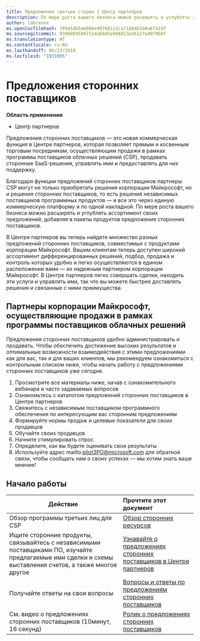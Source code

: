 ```yaml
---
title: Предложения третьих сторон | Центр партнеров
description: По мере роста вашего бизнеса можно расширять и углублять ассортимент своих предложений, добавляя в пакеты продуктов предложения третьих лиц.
author: labrenne
ms.openlocfilehash: 70945db54e006e99760112ca71884b5b0a6f4197
ms.sourcegitcommit: 93968695897114a68d5e948d13a36127a4079b6f
ms.translationtype: HT
ms.contentlocale: ru-RU
ms.lasthandoff: 06/23/2018
ms.locfileid: "1931095"
---
```

# <a name="third-party-offers"></a>Предложения сторонних поставщиков 

**Область применения**

- Центр партнеров

Предложения сторонних поставщиков — это новая коммерческая функция в Центре партнеров, которая позволяет прямым и косвенным торговым посредникам, осуществляющим продажи в рамках программы поставщиков облачных решений (CSP), продавать сторонние SaaS-решения, управлять ими и предоставлять для них поддержку.  

Благодаря функции предложений сторонних поставщиков партнеры CSP могут не только приобретать решения корпорации Майкрософт, но и решения сторонних поставщиков, то есть решения независимых поставщиков программных продуктов —  и все это через единую коммерческую платформу и по одной накладной.  По мере роста вашего бизнеса можно расширять и углублять ассортимент своих предложений, добавляя в пакеты продуктов предложения сторонних поставщиков. 

В Центре партнеров вы теперь найдете множество разных предложений сторонних поставщиков, совместимых с продуктами корпорации Майкрософт. Вашим клиентам теперь доступен широкий ассортимент дифференцированных решений, подбор, продажа и контроль которых удобно и легко осуществляются в едином расположении вами — их надежным партнером корпорации Майкрософт. В Центре партнеров легко совершать сделки, находить эти услуги и управлять ими, так что вы можете быстрее доставлять решения и связанные с ними преимущества.

## <a name="microsoft-partners-that-sell-through-our-cloud-solutions-program"></a>Партнеры корпорации Майкрософт, осуществляющие продажи в рамках программы поставщиков облачных решений

Предложения сторонних поставщиков удобно администрировать и продавать.  Чтобы обеспечить достижение высоких результатов и оптимальные возможности взаимодействия с этими предложениями как для вас, так и для ваших клиентов, мы рекомендуем ознакомиться с контрольным списком ниже, чтобы начать работу с предложениями сторонних поставщиков уже сегодня.

1. Просмотрите все материалы ниже, начав с ознакомительного вебинара и часто задаваемых вопросов
2. Ознакомьтесь с каталогом предложений сторонних поставщиков в Центре партнеров
3. Свяжитесь с независимым поставщиком программного обеспечения по интересующим вас сторонним предложениям
4. Формируйте нормы продаж и целевые показатели для своих продавцов
5. Обучайте своих продавцов
6. Начните стимулировать спрос
7. Определите, как вы будете оценивать свои результаты
8. Используйте адрес mailto:pilot3PO@microsoft.com для обратной связи, чтобы сообщать нам о своих успехах — мы хотим знать ваше мнение!

## <a name="get-started"></a>Начало работы 

|**Действие**   |**Прочтите этот документ**   |
|------------------|:--------------------|
|Обзор программы третьих лиц для CSP  |[Обзор сторонних ресурсов]( http://assetsprod.microsoft.com/mpn/third-party-offers-overview.pptx)|
|Ищите сторонние продукты, связывайтесь с независимыми поставщиками ПО, изучайте предлагаемые ими сделки и схемы выставления счетов, а также многое другое| [Узнавайте о предложениях сторонних поставщиков в Центре партнеров](third-party-help.md) |
|Получайте ответы на свои вопросы| [Вопросы и ответы по предложениям сторонних поставщиков](http://assetsprod.microsoft.com/mpn/third-party-offers-faq.docx) |
|См. видео о предложениях сторонних поставщиков (10минут, 16 секунд)   |[Ролик о предложениях сторонних поставщиков](http://assetsprod.microsoft.com/mpn/third-party-offers-demo.wma)|



